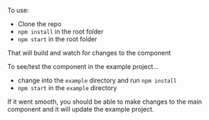 To use:

- Clone the repo
- `npm install` in the root folder
- `npm start` in the root folder

That will build and watch for changes to the component

To see/test the component in the example project...

- change into the `example` directory and run `npm install`
- `npm start` in the `example` directory

If it went smooth, you should be able to make changes to the main component and it will update the example project.
